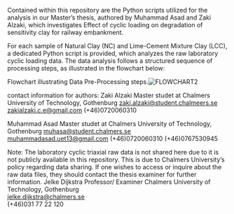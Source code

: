 

Contained within this repository are the Python scripts utilized for the analysis in our Master’s thesis, authored by Muhammad Asad and Zaki Alzaki, which investigates Effect of cyclic loading on degradation of sensitivity clay for railway embankment.

For each sample of Natural Clay (NC) and Lime-Cement Mixture Clay (LCC), a dedicated Python script is provided, which analyzes the raw laboratory cyclic loading data. The data analysis follows a structured sequence of processing steps, as illustrated in the flowchart below:

Flowchart illustrating Data Pre-Processing steps.![FLOWCHART2](https://github.com/ZakiAlzaki01/Thesis2024_cyclicloading/assets/96828893/34a1da42-2315-4f4f-9c01-dbefe57bfc12)


contact information for authors:
Zaki Alzaki
Master studet at Chalmers University of Technology, Gothenburg 
zaki.alzaki@student.chalmeers.se
zakialzaki.c.e@gmail.com
(+46)0720060310

Muhammad Asad
Master studet at Chalmers University of Technology, Gothenburg 
muhasa@student.chalmers.se
muhammadasad.uet13@gmail.com
(+46)0720060310
(+46)0767530945


Note:
The laboratory cyclic triaxial raw data is not shared here due to it is not publicly available in this repository. This is due to Chalmers University’s policy regarding data sharing. If one wishes to access or inquire about the raw data files, they should contact the thesis examiner for further information.
Jelke Dijkstra 
Professor/ Examiner 
Chalmers University of Technology, Gothenburg  
jelke.dijkstra@chalmers.se    
(+46)031 77 22 120
